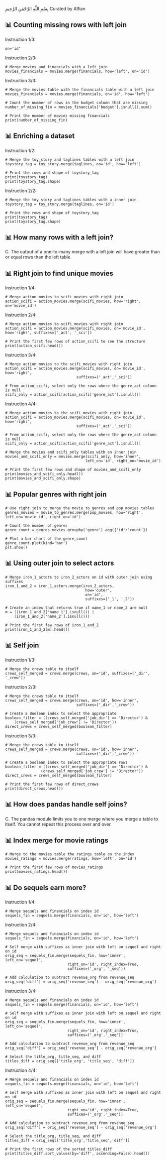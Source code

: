 بِسْمِ اللَّهِ الرَّحْمَنِ الرَّحِيمِ
Curated by Alfian

## 📊 Counting missing rows with left join ##
Instruction 1/3:

    on='id'

Instruction 2/3:

    # Merge movies and financials with a left join
    movies_financials = movies.merge(financials, how='left', on='id')

Instruction 3/3:

    # Merge the movies table with the financials table with a left join
    movies_financials = movies.merge(financials, on='id', how='left')

    # Count the number of rows in the budget column that are missing
    number_of_missing_fin = movies_financials['budget'].isnull().sum()

    # Print the number of movies missing financials
    print(number_of_missing_fin)

## 📊 Enriching a dataset ##
Instruction 1/2:

    # Merge the toy_story and taglines tables with a left join
    toystory_tag = toy_story.merge(taglines, on='id', how='left')

    # Print the rows and shape of toystory_tag
    print(toystory_tag)
    print(toystory_tag.shape)

Instruction 2/2:

    # Merge the toy_story and taglines tables with a inner join
    toystory_tag = toy_story.merge(taglines, on='id')

    # Print the rows and shape of toystory_tag
    print(toystory_tag)
    print(toystory_tag.shape)

## 📊 How many rows with a left join? ##
C. The output of a one-to-many merge with a left join will have greater than or equal rows than the left table.

## 📊 Right join to find unique movies ##
Instruction 1/4:

    # Merge action_movies to scifi_movies with right join
    action_scifi = action_movies.merge(scifi_movies, how='right', on='movie_id')

Instruction 2/4:

    # Merge action_movies to scifi_movies with right join
    action_scifi = action_movies.merge(scifi_movies, on='movie_id', how='right', suffixes=['_act', '_sci'])

    # Print the first few rows of action_scifi to see the structure
    print(action_scifi.head())

Instruction 3/4:

    # Merge action_movies to the scifi_movies with right join
    action_scifi = action_movies.merge(scifi_movies, on='movie_id', how='right',
                                    suffixes=('_act','_sci'))

    # From action_scifi, select only the rows where the genre_act column is null
    scifi_only = action_scifi[action_scifi['genre_act'].isnull()]

Instruction 4/4:

    # Merge action_movies to the scifi_movies with right join
    action_scifi = action_movies.merge(scifi_movies, on='movie_id', how='right',
                                    suffixes=('_act','_sci'))

    # From action_scifi, select only the rows where the genre_act column is null
    scifi_only = action_scifi[action_scifi['genre_act'].isnull()]

    # Merge the movies and scifi_only tables with an inner join
    movies_and_scifi_only = movies.merge(scifi_only, how='inner',
                                        left_on='id', right_on='movie_id')

    # Print the first few rows and shape of movies_and_scifi_only
    print(movies_and_scifi_only.head())
    print(movies_and_scifi_only.shape)

## 📊 Popular genres with right join ##
    # Use right join to merge the movie_to_genres and pop_movies tables
    genres_movies = movie_to_genres.merge(pop_movies, how='right', left_on='movie_id', right_on='id')

    # Count the number of genres
    genre_count = genres_movies.groupby('genre').agg({'id':'count'})

    # Plot a bar chart of the genre_count
    genre_count.plot(kind='bar')
    plt.show()

## 📊 Using outer join to select actors ##
    # Merge iron_1_actors to iron_2_actors on id with outer join using suffixes
    iron_1_and_2 = iron_1_actors.merge(iron_2_actors,
                                        how='outer',
                                        on='id',
                                        suffixes=['_1', '_2'])

    # Create an index that returns true if name_1 or name_2 are null
    m = ((iron_1_and_2['name_1'].isnull()) | 
        (iron_1_and_2['name_2'].isnull()))

    # Print the first few rows of iron_1_and_2
    print(iron_1_and_2[m].head())

## 📊 Self join ##
Instruction 1/3:

    # Merge the crews table to itself
    crews_self_merged = crews.merge(crews, on='id', suffixes=('_dir', '_crew'))

Instruction 2/3:

    # Merge the crews table to itself
    crews_self_merged = crews.merge(crews, on='id', how='inner',
                                    suffixes=('_dir','_crew'))

    # Create a Boolean index to select the appropriate
    boolean_filter = ((crews_self_merged['job_dir'] == 'Director') & 
        (crews_self_merged['job_crew'] != 'Director'))
    direct_crews = crews_self_merged[boolean_filter]

Instruction 3/3:

    # Merge the crews table to itself
    crews_self_merged = crews.merge(crews, on='id', how='inner',
                                    suffixes=('_dir','_crew'))

    # Create a boolean index to select the appropriate rows
    boolean_filter = ((crews_self_merged['job_dir'] == 'Director') & 
                    (crews_self_merged['job_crew'] != 'Director'))
    direct_crews = crews_self_merged[boolean_filter]

    # Print the first few rows of direct_crews
    print(direct_crews.head())

## 📊 How does pandas handle self joins? ##
C. The pandas module limits you to one merge where you merge a table to itself. You cannot repeat this process over and over.

## 📊 Index merge for movie ratings ##
    # Merge to the movies table the ratings table on the index
    movies_ratings = movies.merge(ratings, how='left', on='id')

    # Print the first few rows of movies_ratings
    print(movies_ratings.head())

## 📊 Do sequels earn more? ##
Instruction 1/4:

    # Merge sequels and financials on index id
    sequels_fin = sequels.merge(financials, on='id', how='left')

Instruction 2/4:

    # Merge sequels and financials on index id
    sequels_fin = sequels.merge(financials, on='id', how='left')

    # Self merge with suffixes as inner join with left on sequel and right on id
    orig_seq = sequels_fin.merge(sequels_fin, how='inner', left_on='sequel', 
                                right_on='id', right_index=True,
                                suffixes=('_org', '_seq'))

    # Add calculation to subtract revenue_org from revenue_seq 
    orig_seq['diff'] = orig_seq['revenue_seq'] - orig_seq['revenue_org']

Instruction 3/4:

    # Merge sequels and financials on index id
    sequels_fin = sequels.merge(financials, on='id', how='left')

    # Self merge with suffixes as inner join with left on sequel and right on id
    orig_seq = sequels_fin.merge(sequels_fin, how='inner', left_on='sequel', 
                                right_on='id', right_index=True,
                                suffixes=('_org','_seq'))

    # Add calculation to subtract revenue_org from revenue_seq 
    orig_seq['diff'] = orig_seq['revenue_seq'] - orig_seq['revenue_org']

    # Select the title_org, title_seq, and diff 
    titles_diff = orig_seq[['title_org', 'title_seq', 'diff']]

Instruction 4/4:

    # Merge sequels and financials on index id
    sequels_fin = sequels.merge(financials, on='id', how='left')

    # Self merge with suffixes as inner join with left on sequel and right on id
    orig_seq = sequels_fin.merge(sequels_fin, how='inner', left_on='sequel', 
                                right_on='id', right_index=True,
                                suffixes=('_org','_seq'))

    # Add calculation to subtract revenue_org from revenue_seq 
    orig_seq['diff'] = orig_seq['revenue_seq'] - orig_seq['revenue_org']

    # Select the title_org, title_seq, and diff 
    titles_diff = orig_seq[['title_org','title_seq','diff']]

    # Print the first rows of the sorted titles_diff
    print(titles_diff.sort_values(by='diff', ascending=False).head())